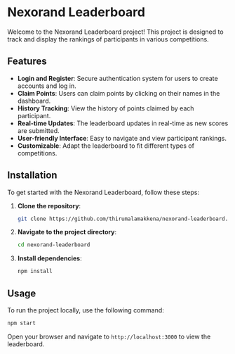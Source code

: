 # Nexorand Leaderboard

Welcome to the Nexorand Leaderboard project! This project is designed to track and display the rankings of participants in various competitions.

## Features

- **Login and Register**: Secure authentication system for users to create accounts and log in.
- **Claim Points**: Users can claim points by clicking on their names in the dashboard.
- **History Tracking**: View the history of points claimed by each participant.
- **Real-time Updates**: The leaderboard updates in real-time as new scores are submitted.
- **User-friendly Interface**: Easy to navigate and view participant rankings.
- **Customizable**: Adapt the leaderboard to fit different types of competitions.

## Installation

To get started with the Nexorand Leaderboard, follow these steps:

1. **Clone the repository**:
    ```sh
    git clone https://github.com/thirumalamakkena/nexorand-leaderboard.git
    ```
2. **Navigate to the project directory**:
    ```sh
    cd nexorand-leaderboard
    ```
3. **Install dependencies**:
    ```sh
    npm install
    ```

## Usage

To run the project locally, use the following command:

```sh
npm start
```

Open your browser and navigate to `http://localhost:3000` to view the leaderboard.


